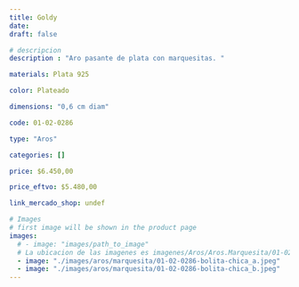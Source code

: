 ```yaml
---
title: Goldy
date: 
draft: false

# descripcion
description : "Aro pasante de plata con marquesitas. "

materials: Plata 925

color: Plateado

dimensions: "0,6 cm diam"

code: 01-02-0286

type: "Aros"

categories: []

price: $6.450,00

price_eftvo: $5.480,00

link_mercado_shop: undef

# Images
# first image will be shown in the product page
images:
  # - image: "images/path_to_image"
  # La ubicacion de las imagenes es imagenes/Aros/Aros.Marquesita/01-02-0286-goldy
  - image: "./images/aros/marquesita/01-02-0286-bolita-chica_a.jpeg"
  - image: "./images/aros/marquesita/01-02-0286-bolita-chica_b.jpeg"
---
```

